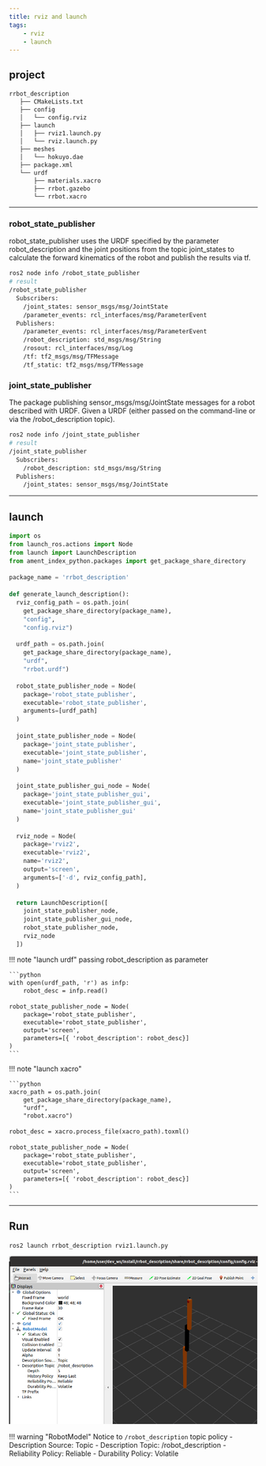 ```yaml
---
title: rviz and launch
tags:
    - rviz
    - launch
---
```


## project
```
rrbot_description
   ├── CMakeLists.txt
   ├── config
   │   └── config.rviz
   ├── launch
   │   ├── rviz1.launch.py
   │   └── rviz.launch.py
   ├── meshes
   │   └── hokuyo.dae
   ├── package.xml
   └── urdf
       ├── materials.xacro
       ├── rrbot.gazebo
       └── rrbot.xacro

```

---

### robot_state_publisher

robot_state_publisher uses the URDF specified by the parameter robot_description and the joint positions from the topic joint_states to calculate the forward kinematics of the robot and publish the results via tf.


```bash linenums="1" hl_lines="4 7"
ros2 node info /robot_state_publisher
# result
/robot_state_publisher
  Subscribers:
    /joint_states: sensor_msgs/msg/JointState
    /parameter_events: rcl_interfaces/msg/ParameterEvent
  Publishers:
    /parameter_events: rcl_interfaces/msg/ParameterEvent
    /robot_description: std_msgs/msg/String
    /rosout: rcl_interfaces/msg/Log
    /tf: tf2_msgs/msg/TFMessage
    /tf_static: tf2_msgs/msg/TFMessage

```

### joint_state_publisher

The package publishing sensor_msgs/msg/JointState messages for a robot described with URDF. Given a URDF (either passed on the command-line or via the /robot_description topic).

```bash linenums="1" hl_lines="4 6"
ros2 node info /joint_state_publisher 
# result
/joint_state_publisher
  Subscribers:
    /robot_description: std_msgs/msg/String
  Publishers:
    /joint_states: sensor_msgs/msg/JointState
```

---

## launch

```python title="rviz1.launch.py" linenums="1" hl_lines="1"
import os
from launch_ros.actions import Node
from launch import LaunchDescription
from ament_index_python.packages import get_package_share_directory

package_name = 'rrbot_description'

def generate_launch_description():
  rviz_config_path = os.path.join(
    get_package_share_directory(package_name),
    "config",
    "config.rviz")

  urdf_path = os.path.join(
    get_package_share_directory(package_name),
    "urdf",
    "rrbot.urdf")

  robot_state_publisher_node = Node(
    package='robot_state_publisher',
    executable='robot_state_publisher',
    arguments=[urdf_path]
  )

  joint_state_publisher_node = Node(
    package='joint_state_publisher',
    executable='joint_state_publisher',
    name='joint_state_publisher'
  )

  joint_state_publisher_gui_node = Node(
    package='joint_state_publisher_gui',
    executable='joint_state_publisher_gui',
    name='joint_state_publisher_gui'
  )

  rviz_node = Node(
    package='rviz2',
    executable='rviz2',
    name='rviz2',
    output='screen',
    arguments=['-d', rviz_config_path],
  )

  return LaunchDescription([
    joint_state_publisher_node,
    joint_state_publisher_gui_node,
    robot_state_publisher_node,
    rviz_node
  ])
```

!!! note "launch urdf"
    passing robot_description as parameter


    ```python
    with open(urdf_path, 'r') as infp:
        robot_desc = infp.read()

    robot_state_publisher_node = Node(
        package='robot_state_publisher',
        executable='robot_state_publisher',
        output='screen',
        parameters=[{ 'robot_description': robot_desc}]
    )
    ```
     

!!! note "launch xacro"

    ```python
    xacro_path = os.path.join(
        get_package_share_directory(package_name),
        "urdf",
        "robot.xacro")

    robot_desc = xacro.process_file(xacro_path).toxml()

    robot_state_publisher_node = Node(
        package='robot_state_publisher',
        executable='robot_state_publisher',
        output='screen',
        parameters=[{ 'robot_description': robot_desc}]
    )
    ```

---

## Run

```
ros2 launch rrbot_description rviz1.launch.py
```

![](images/rviz.png)

!!! warning "RobotModel"
    Notice to `/robot_description` topic policy
    - Description Source: Topic
    - Description Topic: /robot_description
    - Reliability Policy: Reliable
    - Durability Policy: Volatile
     